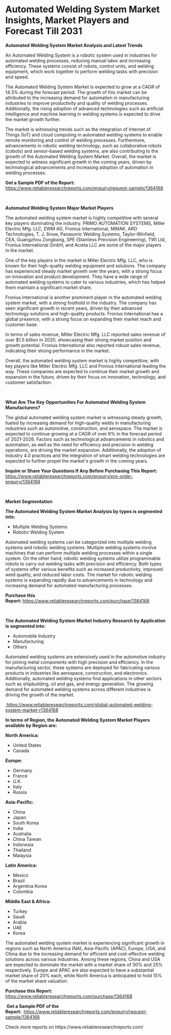 <p><h1>Automated Welding System Market Insights, Market Players and Forecast Till 2031</h1></p><p><strong>Automated Welding System Market Analysis and Latest Trends</strong></p>
<p><p>An Automated Welding System is a robotic system used in industries for automated welding processes, reducing manual labor and increasing efficiency. These systems consist of robots, control units, and welding equipment, which work together to perform welding tasks with precision and speed.</p><p>The Automated Welding System Market is expected to grow at a CAGR of 14.3% during the forecast period. The growth of this market can be attributed to the increasing demand for automation in manufacturing industries to improve productivity and quality of welding processes. Additionally, the rising adoption of advanced technologies such as artificial intelligence and machine learning in welding systems is expected to drive the market growth further.</p><p>The market is witnessing trends such as the integration of Internet of Things (IoT) and cloud computing in automated welding systems to enable remote monitoring and control of welding processes. Furthermore, advancements in robotic welding technology, such as collaborative robots (cobots) and sensor-based welding systems, are also contributing to the growth of the Automated Welding System Market. Overall, the market is expected to witness significant growth in the coming years, driven by technological advancements and increasing adoption of automation in welding processes.</p></p>
<p><strong>Get a Sample PDF of the Report:&nbsp;</strong> <a href="https://www.reliableresearchreports.com/enquiry/request-sample/1364168">https://www.reliableresearchreports.com/enquiry/request-sample/1364168</a></p>
<p>&nbsp;</p>
<p><strong>Automated Welding System Major Market Players</strong></p>
<p><p>The automated welding system market is highly competitive with several key players dominating the industry. PRIMO AUTOMATION SYSTEMS, Miller Electric Mfg. LLC, EWM AG, Fronius International, NIMAK, ARO Technologies, T. J. Snow, Panasonic Welding Systems, Taylor-Winfield, CEA, Guangzhou Zongbang, SPE (Stainless Precision Engineering), TWI Ltd, Fronius International GmbH, and Acieta LLC are some of the major players in the market.</p><p>One of the key players in the market is Miller Electric Mfg. LLC, who is known for their high-quality welding equipment and solutions. The company has experienced steady market growth over the years, with a strong focus on innovation and product development. They have a wide range of automated welding systems to cater to various industries, which has helped them maintain a significant market share.</p><p>Fronius International is another prominent player in the automated welding system market, with a strong foothold in the industry. The company has seen significant growth in recent years, driven by their advanced technology solutions and high-quality products. Fronius International has a global presence, with a strong focus on expanding their market reach and customer base.</p><p>In terms of sales revenue, Miller Electric Mfg. LLC reported sales revenue of over $1.5 billion in 2020, showcasing their strong market position and growth potential. Fronius International also reported robust sales revenue, indicating their strong performance in the market.</p><p>Overall, the automated welding system market is highly competitive, with key players like Miller Electric Mfg. LLC and Fronius International leading the way. These companies are expected to continue their market growth and expansion in the future, driven by their focus on innovation, technology, and customer satisfaction.</p></p>
<p>&nbsp;</p>
<p><strong>What Are The Key Opportunities For Automated Welding System Manufacturers?</strong></p>
<p><p>The global automated welding system market is witnessing steady growth, fueled by increasing demand for high-quality welds in manufacturing industries such as automotive, construction, and aerospace. The market is expected to continue growing at a CAGR of over 6% in the forecast period of 2021-2026. Factors such as technological advancements in robotics and automation, as well as the need for efficiency and precision in welding operations, are driving the market expansion. Additionally, the adoption of Industry 4.0 practices and the integration of smart welding technologies are expected to further propel the market's growth in the coming years.</p></p>
<p><strong>Inquire or Share Your Questions If Any Before Purchasing This Report:</strong> <a href="https://www.reliableresearchreports.com/enquiry/pre-order-enquiry/1364168">https://www.reliableresearchreports.com/enquiry/pre-order-enquiry/1364168</a></p>
<p>&nbsp;</p>
<p><strong>Market Segmentation</strong></p>
<p><strong>The Automated Welding System Market Analysis by types is segmented into:</strong></p>
<p><ul><li>Multiple Welding Systems</li><li>Robotic Welding System</li></ul></p>
<p><p>Automated welding systems can be categorized into multiple welding systems and robotic welding systems. Multiple welding systems involve machines that can perform multiple welding processes within a single system. On the other hand, robotic welding systems utilize programmable robots to carry out welding tasks with precision and efficiency. Both types of systems offer various benefits such as increased productivity, improved weld quality, and reduced labor costs. The market for robotic welding systems is expanding rapidly due to advancements in technology and increasing demand for automated manufacturing processes.</p></p>
<p><strong>Purchase this Report:&nbsp;</strong><a href="https://www.reliableresearchreports.com/purchase/1364168">https://www.reliableresearchreports.com/purchase/1364168</a></p>
<p>&nbsp;</p>
<p><strong>The Automated Welding System Market Industry Research by Application is segmented into:</strong></p>
<p><ul><li>Automobile Industry</li><li>Manufacturing</li><li>Others</li></ul></p>
<p><p>Automated welding systems are extensively used in the automotive industry for joining metal components with high precision and efficiency. In the manufacturing sector, these systems are deployed for fabricating various products in industries like aerospace, construction, and electronics. Additionally, automated welding systems find applications in other sectors such as shipbuilding, oil and gas, and energy generation. The growing demand for automated welding systems across different industries is driving the growth of the market.</p></p>
<p><a href="https://www.reliableresearchreports.com/global-automated-welding-system-market-r1364168">&nbsp;https://www.reliableresearchreports.com/global-automated-welding-system-market-r1364168</a></p>
<p><strong>In terms of Region, the Automated Welding System Market Players available by Region are:</strong></p>
<p>
    <p> <strong> North America: </strong>
        <ul>
            <li>United States</li>
            <li>Canada</li>
        </ul>
        </p> 
    <p> <strong> Europe: </strong>
        <ul>
            <li>Germany</li>
            <li>France</li>
            <li>U.K.</li>
            <li>Italy</li>
            <li>Russia</li>
        </ul>
        </p> 
    <p> <strong> Asia-Pacific: </strong>
        <ul>
            <li>China</li>
            <li>Japan</li>
            <li>South Korea</li>
            <li>India</li>
            <li>Australia</li>
            <li>China Taiwan</li>
            <li>Indonesia</li>
            <li>Thailand</li>
            <li>Malaysia</li>
        </ul>
        </p> 
    <p> <strong> Latin America: </strong>
        <ul>
            <li>Mexico</li>
            <li>Brazil</li>
            <li>Argentina Korea</li>
            <li>Colombia</li>
        </ul>
        </p> 
    <p> <strong> Middle East & Africa: </strong>
        <ul>
            <li>Turkey</li>
            <li>Saudi</li>
            <li>Arabia</li>
            <li>UAE</li>
            <li>Korea</li>
        </ul>
    </p>
    </p>
<p><p>The automated welding system market is experiencing significant growth in regions such as North America (NA), Asia-Pacific (APAC), Europe, USA, and China due to the increasing demand for efficient and cost-effective welding solutions across various industries. Among these regions, China and USA are expected to dominate the market with a market share of 30% and 25% respectively. Europe and APAC are also expected to have a substantial market share of 20% each, while North America is anticipated to hold 15% of the market share valuation.</p></p>
<p><strong>Purchase this Report: </strong><a href="https://www.reliableresearchreports.com/purchase/1364168">https://www.reliableresearchreports.com/purchase/1364168</a></p>
<p>&nbsp;<strong>Get a Sample PDF of the Report:&nbsp;&nbsp;</strong><a href="https://www.reliableresearchreports.com/enquiry/request-sample/1364168">https://www.reliableresearchreports.com/enquiry/request-sample/1364168</a></p>
<p><strong></strong></p>
<p>Check more reports on https://www.reliableresearchreports.com/</p>